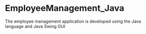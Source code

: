 # EmployeeManagement_Java
The employee management application is developed using the Java language and Java Swing GUI
